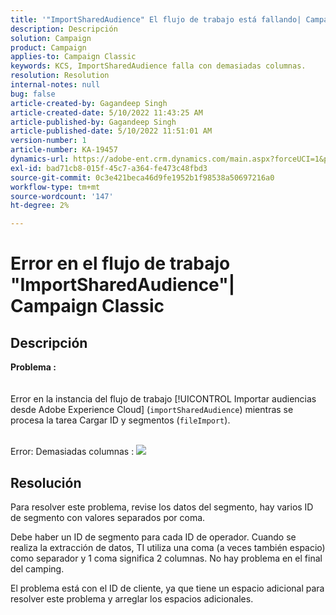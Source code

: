```yaml
---
title: '"ImportSharedAudience" El flujo de trabajo está fallando| Campaign Classic'
description: Descripción
solution: Campaign
product: Campaign
applies-to: Campaign Classic
keywords: KCS, ImportSharedAudience falla con demasiadas columnas.
resolution: Resolution
internal-notes: null
bug: false
article-created-by: Gagandeep Singh
article-created-date: 5/10/2022 11:43:25 AM
article-published-by: Gagandeep Singh
article-published-date: 5/10/2022 11:51:01 AM
version-number: 1
article-number: KA-19457
dynamics-url: https://adobe-ent.crm.dynamics.com/main.aspx?forceUCI=1&pagetype=entityrecord&etn=knowledgearticle&id=a7ccf962-56d0-ec11-a7b5-00224809c556
exl-id: bad71cb8-015f-45c7-a364-fe473c48fbd3
source-git-commit: 0c3e421beca46d9fe1952b1f98538a50697216a0
workflow-type: tm+mt
source-wordcount: '147'
ht-degree: 2%

---
```


# Error en el flujo de trabajo &quot;ImportSharedAudience&quot;| Campaign Classic

## Descripción

<b>Problema :</b>
<br> <br><br>Error en la instancia del flujo de trabajo [!UICONTROL Importar audiencias desde Adobe Experience Cloud] (`importSharedAudience`) mientras se procesa la tarea Cargar ID y segmentos (`fileImport`).

<br>Error: Demasiadas columnas :
![](https://adobe.sharepoint.com/sites/D365EntAttachments/account/604485c9-a5ed-e811-a94a-000d3a34e4b0/incident/E-000185882/Fileimport%20Error.png)

## Resolución


Para resolver este problema, revise los datos del segmento, hay varios ID de segmento con valores separados por coma.

Debe haber un ID de segmento para cada ID de operador. Cuando se realiza la extracción de datos, TI utiliza una coma (a veces también espacio) como separador y 1 coma significa 2 columnas. No hay problema en el final del camping.

El problema está con el ID de cliente, ya que tiene un espacio adicional para resolver este problema y arreglar los espacios adicionales.
